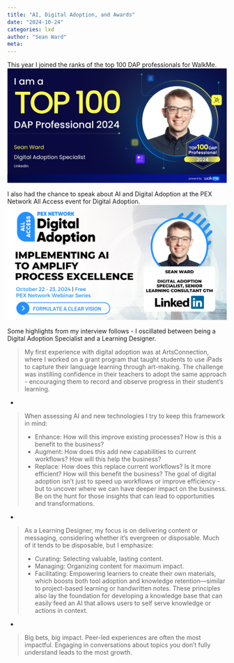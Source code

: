 ```yaml
---
title: "AI, Digital Adoption, and Awards"
date: "2024-10-24"
categories: lxd
author: "Sean Ward"
meta:
---
```


This year I joined the ranks of the top 100 DAP professionals for WalkMe.
![](/images/WardDAP100.png)

I also had the chance to speak about AI and Digital Adoption at the PEX Network All Access event for Digital Adoption.
![](/images/WardPEX.png)

Some highlights from my interview follows - I oscillated between being a Digital Adoption Specialist and a Learning Designer.

> My first experience with digital adoption was at ArtsConnection, where I worked on a grant program that taught students to use iPads to capture their language learning through art-making. The challenge was instilling confidence in their teachers to adopt the same approach - encouraging them to record and observe progress in their student’s learning.
-
> When assessing AI and new technologies I try to keep this framework in mind:
> - Enhance: How will this improve existing processes? How is this a benefit to the business?
> - Augment: How does this add new capabilities to current workflows? How will this help the business?
> - Replace: How does this replace current workflows? Is it more efficient? How will this benefit the business?
> The goal of digital adoption isn’t just to speed up workflows or improve efficiency - but to uncover where we can have deeper impact on the business. Be on the hunt for those insights that can lead to opportunities and transformations.
-
> As a Learning Designer, my focus is on delivering content or messaging, considering whether it’s evergreen or disposable. Much of it tends to be disposable, but I emphasize:
> - Curating: Selecting valuable, lasting content.  
> - Managing: Organizing content for maximum impact.  
> - Facilitating: Empowering learners to create their own materials, which boosts both tool adoption and knowledge retention—similar to project-based learning or handwritten notes.
> These principles also lay the foundation for developing a knowledge base that can easily feed an AI that allows users to self serve knowledge or actions in context.
-
> Big bets, big impact. Peer-led experiences are often the most impactful. Engaging in conversations about topics you don’t fully understand leads to the most growth.